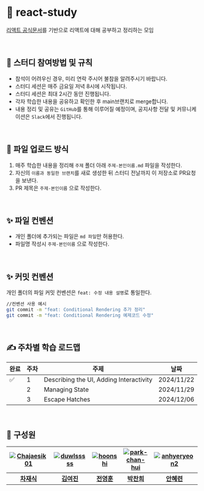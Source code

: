 # 🚀 react-study

[리액트 공식문서](https://react.dev/learn)를 기반으로 리액트에 대해 공부하고 정리하는 모임

<br>

## 📌 스터디 참여방법 및 규칙

- 참석이 어려우신 경우, 미리 연락 주시어 불참을 알려주시기 바랍니다.
- 스터디 세션은 매주 금요일 저녁 8시에 시작됩니다.
- 스터디 세션은 최대 2시간 동안 진행됩니다.
- 각자 학습한 내용을 공유하고 확인한 후 main브랜치로 merge합니다.
- 내용 정리 및 공유는 `GitHub`를 통해 이루어질 예정이며, 공지사항 전달 및 커뮤니케이션은 `Slack`에서 진행됩니다.

<br>

## 📌 파일 업로드 방식
1. 매주 학습한 내용을 정리해 `주제` 폴더 아래 `주제-본인이름.md` 파일을 작성한다.
2. 자신의 `이름과 동일한 브랜치`를 새로 생성한 뒤 스터디 전날까지 이 저장소로 PR요청을 보낸다.
3. PR 제목은 `주제-본인이름` 으로 작성한다.

<br>

## ✨ 파일 컨벤션 

- 개인 폴더에 추가되는 파일은 `md 파일`만 허용한다.
- 파일명 작성시 `주제-본인이름` 으로 작성한다.

<br>

## ✨ 커밋 컨벤션

개인 폴더의 파일 커밋 컨벤션은 `feat: 수정 내용 설명`로 통일한다.

```bash
//컨벤션 사용 예시
git commit -m "feat: Conditional Rendering 추가 정리"
git commit -m "feat: Conditional Rendering 예제코드 수정"
```

<br>

## ✍ 주차별 학습 로드맵

| 완료 | 주차 | 주제                                             | 날짜       |
| ---- | ---- | ------------------------------------------------ | ---------- |
| ✅ | 1 | Describing the UI, Adding Interactivity | 2024/11/22 |
|  | 2 | Managing State | 2024/11/29 |
|  | 3 | Escape Hatches | 2024/12/06 |

<br>

## 💁 구성원

| [![Chajaesik01](https://avatars.githubusercontent.com/u/127061507?v=4)](https://github.com/Chajaesik01) | [![duwlsssss](https://avatars.githubusercontent.com/u/92291790?v=4)](https://github.com/duwlsssss) | [![hoonshi](https://avatars.githubusercontent.com/u/182200395?v=4)](http://github.com/hoonshi) | [![park-chan-hui](https://avatars.githubusercontent.com/u/176368439?v=4)](https://github.com/park-chan-hui) | [![anhyeryeon2](https://avatars.githubusercontent.com/u/100520490?v=4)](http://github.com/anhyeryeon2) |
| :-----------------------------------------------------------------------------------------------------: | :------------------------------------------------------------------------------------------------: | :------------------------------------------------------------------------------------------------------------: | :--------------------------------------------------------------------------------------------: | :----------------------------------------------------------------------------------------: |
|                             **[차재식](https://github.com/Chajaesik01)**                             |                           **[김여진](https://github.com/duwlsssss)**                            |                              **[전영훈](https://github.com/hoonshi)**                               |                          **[박찬희](https://github.com/park-chan-hui)**                           |                          **[안혜련](http://github.com/anhyeryeon2)**                          |
